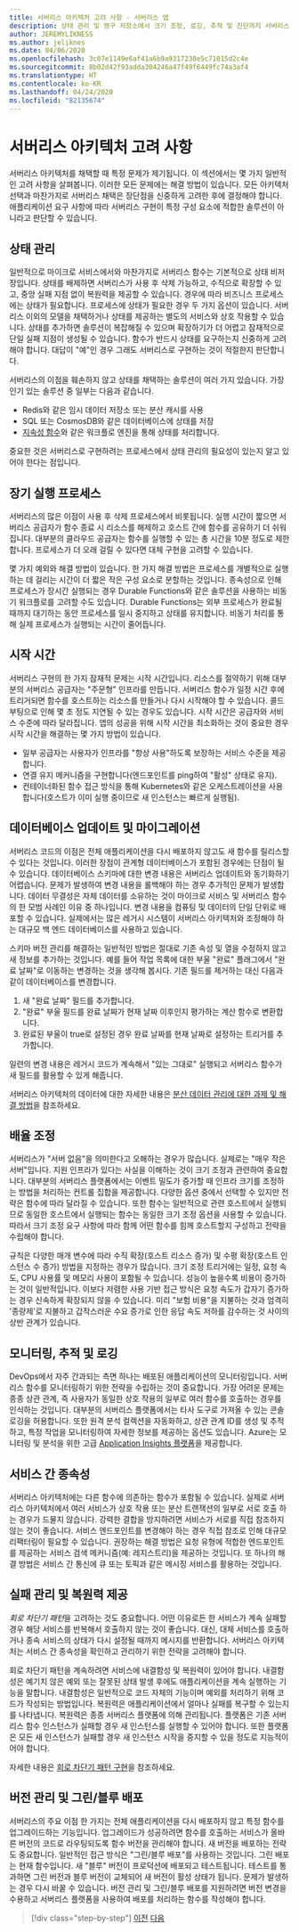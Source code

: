 ```yaml
---
title: 서버리스 아키텍처 고려 사항 - 서버리스 앱
description: 상태 관리 및 영구 저장소에서 크기 조정, 로깅, 추적 및 진단까지 서버리스 애플리케이션 설계와 관련된 문제를 이해합니다.
author: JEREMYLIKNESS
ms.author: jeliknes
ms.date: 04/06/2020
ms.openlocfilehash: 3c07e1149e6af41a6b9a9317238e5c71015d2c4e
ms.sourcegitcommit: 8b02d42f93adda304246a47f49f6449fc74a3af4
ms.translationtype: HT
ms.contentlocale: ko-KR
ms.lasthandoff: 04/24/2020
ms.locfileid: "82135674"
---
```

# <a name="serverless-architecture-considerations"></a>서버리스 아키텍처 고려 사항

서버리스 아키텍처를 채택할 때 특정 문제가 제기됩니다. 이 섹션에서는 몇 가지 일반적인 고려 사항을 살펴봅니다. 이러한 모든 문제에는 해결 방법이 있습니다. 모든 아키텍처 선택과 마찬가지로 서버리스 채택은 장단점을 신중하게 고려한 후에 결정해야 합니다. 애플리케이션 요구 사항에 따라 서버리스 구현이 특정 구성 요소에 적합한 솔루션이 아니라고 판단할 수 있습니다.

## <a name="managing-state"></a>상태 관리

일반적으로 마이크로 서비스에서와 마찬가지로 서버리스 함수는 기본적으로 상태 비저장입니다. 상태를 배제하면 서버리스가 사용 후 삭제 가능하고, 수직으로 확장할 수 있고, 중앙 실패 지점 없이 복원력을 제공할 수 있습니다. 경우에 따라 비즈니스 프로세스에는 상태가 필요합니다. 프로세스에 상태가 필요한 경우 두 가지 옵션이 있습니다. 서버리스 이외의 모델을 채택하거나 상태를 제공하는 별도의 서비스와 상호 작용할 수 있습니다. 상태를 추가하면 솔루션이 복잡해질 수 있으며 확장하기가 더 어렵고 잠재적으로 단일 실패 지점이 생성될 수 있습니다. 함수가 반드시 상태를 요구하는지 신중하게 고려해야 합니다. 대답이 "예"인 경우 그래도 서버리스로 구현하는 것이 적절한지 판단합니다.

서버리스의 이점을 훼손하지 않고 상태를 채택하는 솔루션이 여러 가지 있습니다. 가장 인기 있는 솔루션 중 일부는 다음과 같습니다.

- Redis와 같은 임시 데이터 저장소 또는 분산 캐시를 사용
- SQL 또는 CosmosDB와 같은 데이터베이스에 상태를 저장
- [지속성 함수](https://docs.microsoft.com/azure/azure-functions/durable/durable-functions-overview)와 같은 워크플로 엔진을 통해 상태를 처리합니다.

중요한 것은 서버리스로 구현하려는 프로세스에서 상태 관리의 필요성이 있는지 알고 있어야 한다는 점입니다.

## <a name="long-running-processes"></a>장기 실행 프로세스

서버리스의 많은 이점이 사용 후 삭제 프로세스에서 비롯됩니다. 실행 시간이 짧으면 서버리스 공급자가 함수 종료 시 리소스를 해제하고 호스트 간에 함수를 공유하기 더 쉬워집니다. 대부분의 클라우드 공급자는 함수를 실행할 수 있는 총 시간을 10분 정도로 제한합니다. 프로세스가 더 오래 걸릴 수 있다면 대체 구현을 고려할 수 있습니다.

몇 가지 예외와 해결 방법이 있습니다. 한 가지 해결 방법은 프로세스를 개별적으로 실행하는 데 걸리는 시간이 더 짧은 작은 구성 요소로 분할하는 것입니다. 종속성으로 인해 프로세스가 장시간 실행되는 경우 Durable Functions와 같은 솔루션을 사용하는 비동기 워크플로를 고려할 수도 있습니다. Durable Functions는 외부 프로세스가 완료될 때까지 대기하는 동안 프로세스를 일시 중지하고 상태를 유지합니다. 비동기 처리를 통해 실제 프로세스가 실행되는 시간이 줄어듭니다.

## <a name="startup-time"></a>시작 시간

서버리스 구현의 한 가지 잠재적 문제는 시작 시간입니다. 리소스를 절약하기 위해 대부분의 서버리스 공급자는 "주문형" 인프라를 만듭니다. 서버리스 함수가 일정 시간 후에 트리거되면 함수를 호스트하는 리소스를 만들거나 다시 시작해야 할 수 있습니다. 콜드 부팅으로 인해 몇 초 정도 지연될 수 있는 경우도 있습니다. 시작 시간은 공급자와 서비스 수준에 따라 달라집니다. 앱의 성공을 위해 시작 시간을 최소화하는 것이 중요한 경우 시작 시간을 해결하는 몇 가지 방법이 있습니다.

- 일부 공급자는 사용자가 인프라를 "항상 사용"하도록 보장하는 서비스 수준을 제공합니다.
- 연결 유지 메커니즘을 구현합니다(엔드포인트를 ping하여 "활성" 상태로 유지).
- 컨테이너화된 함수 접근 방식을 통해 Kubernetes와 같은 오케스트레이션을 사용합니다(호스트가 이미 실행 중이므로 새 인스턴스는 빠르게 실행됨).

## <a name="database-updates-and-migrations"></a>데이터베이스 업데이트 및 마이그레이션

서버리스 코드의 이점은 전체 애플리케이션을 다시 배포하지 않고도 새 함수를 릴리스할 수 있다는 것입니다. 이러한 장점이 관계형 데이터베이스가 포함된 경우에는 단점이 될 수 있습니다. 데이터베이스 스키마에 대한 변경 내용은 서버리스 업데이트와 동기화하기 어렵습니다. 문제가 발생하여 변경 내용을 롤백해야 하는 경우 추가적인 문제가 발생합니다. 데이터 무결성은 자체 데이터를 소유하는 것이 마이크로 서비스 및 서버리스 함수의 한 모범 사례인 이유 중 하나입니다. 변경 내용을 컴퓨팅 및 데이터의 단일 단위로 배포할 수 있습니다. 실제에서는 많은 레거시 시스템이 서버리스 아키텍처와 조정해야 하는 대규모 백 엔드 데이터베이스를 사용하고 있습니다.

스키마 버전 관리를 해결하는 일반적인 방법은 절대로 기존 속성 및 열을 수정하지 않고 새 정보를 추가하는 것입니다. 예를 들어 작업 목록에 대한 부울 "완료" 플래그에서 "완료 날짜"로 이동하는 변경하는 것을 생각해 봅시다. 기존 필드를 제거하는 대신 다음과 같이 데이터베이스를 변경합니다.

1. 새 "완료 날짜" 필드를 추가합니다.
1. "완료" 부울 필드를 완료 날짜가 현재 날짜 이후인지 평가하는 계산 함수로 변환합니다.
1. 완료된 부울이 true로 설정된 경우 완료 날짜를 현재 날짜로 설정하는 트리거를 추가합니다.

일련의 변경 내용은 레거시 코드가 계속해서 "있는 그대로" 실행되고 서버리스 함수가 새 필드를 활용할 수 있게 해줍니다.

서버리스 아키텍처의 데이터에 대한 자세한 내용은 [분산 데이터 관리에 대한 과제 및 해결 방법](../microservices/architect-microservice-container-applications/distributed-data-management.md)을 참조하세요.

## <a name="scaling"></a>배율 조정

서버리스가 "서버 없음"을 의미한다고 오해하는 경우가 많습니다. 실제로는 "매우 작은 서버"입니다. 지원 인프라가 있다는 사실을 이해하는 것이 크기 조정과 관련하여 중요합니다. 대부분의 서버리스 플랫폼에서는 이벤트 밀도가 증가할 때 인프라 크기를 조정하는 방법을 처리하는 컨트롤 집합을 제공합니다. 다양한 옵션 중에서 선택할 수 있지만 전략은 함수에 따라 달라질 수 있습니다. 또한 함수는 일반적으로 관련 호스트에서 실행되므로 동일한 호스트에서 실행되는 함수는 동일한 크기 조정 옵션을 사용할 수 있습니다. 따라서 크기 조정 요구 사항에 따라 함께 어떤 함수를 힘께 호스트할지 구성하고 전략을 수립해야 합니다.

규칙은 다양한 매개 변수에 따라 수직 확장(호스트 리소스 증가) 및 수평 확장(호스트 인스턴스 수 증가) 방법을 지정하는 경우가 많습니다. 크기 조정 트리거에는 일정, 요청 속도, CPU 사용률 및 메모리 사용이 포함될 수 있습니다. 성능이 높을수록 비용이 증가하는 것이 일반적입니다. 이보다 저렴한 사용 기반 접근 방식은 요청 속도가 갑자기 증가하는 경우 신속하게 확장되지 않을 수 있습니다. 미리 "보험 비용"을 지불하는 것과 엄격히 '종량제'로 지불하고 갑작스러운 수요 증가로 인한 응답 속도 저하를 감수하는 것 사이의 상반 관계가 있습니다.

## <a name="monitoring-tracing-and-logging"></a>모니터링, 추적 및 로깅

DevOps에서 자주 간과되는 측면 하나는 배포된 애플리케이션의 모니터링입니다. 서버리스 함수를 모니터링하기 위한 전략을 수립하는 것이 중요합니다. 가장 어려운 문제는 종종 상관 관계, 즉 사용자가 동일한 상호 작용의 일부로 여러 함수를 호출하는 경우를 인식하는 것입니다. 대부분의 서버리스 플랫폼에서는 타사 도구로 가져올 수 있는 콘솔 로깅을 허용합니다. 또한 원격 분석 컬렉션을 자동화하고, 상관 관계 ID를 생성 및 추적하고, 특정 작업을 모니터링하여 자세한 정보를 제공하는 옵션도 있습니다. Azure는 모니터링 및 분석을 위한 고급 [Application Insights 플랫폼](https://docs.microsoft.com/azure/azure-functions/functions-monitoring)을 제공합니다.

## <a name="inter-service-dependencies"></a>서비스 간 종속성

서버리스 아키텍처에는 다른 함수에 의존하는 함수가 포함될 수 있습니다. 실제로 서버리스 아키텍처에서 여러 서비스가 상호 작용 또는 분산 트랜잭션의 일부로 서로 호출 하는 경우가 드물지 않습니다. 강력한 결합을 방지하려면 서비스가 서로를 직접 참조하지 않는 것이 좋습니다. 서비스 엔드포인트를 변경해야 하는 경우 직접 참조로 인해 대규모 리팩터링이 필요할 수 있습니다. 권장하는 해결 방법은 요청 유형에 적합한 엔드포인트를 제공하는 서비스 검색 메커니즘(예: 레지스트리)을 제공하는 것입니다. 또 하나의 해결 방법은 서비스 간 통신에 큐 또는 토픽과 같은 메시징 서비스를 활용하는 것입니다.

## <a name="managing-failure-and-providing-resiliency"></a>실패 관리 및 복원력 제공

*회로 차단기 패턴*을 고려하는 것도 중요합니다. 어떤 이유로든 한 서비스가 계속 실패할 경우 해당 서비스를 반복해서 호출하지 않는 것이 좋습니다. 대신, 대체 서비스를 호출하거나 종속 서비스의 상태가 다시 설정될 때까지 메시지를 반환합니다. 서버리스 아키텍처는 서비스 간 종속성을 확인하고 관리하기 위한 전략을 고려해야 합니다.

회로 차단기 패턴을 계속하려면 서비스에 내결함성 및 복원력이 있어야 합니다. 내결함성은 예기치 않은 예외 또는 잘못된 상태 발생 후에도 애플리케이션을 계속 실행하는 기능을 말합니다. 내결함성은 일반적으로 코드 자체의 기능이며 예외를 처리하기 위해 코드가 작성되는 방법입니다. 복원력은 애플리케이션에서 얼마나 실패를 복구할 수 있는지를 나타냅니다. 복원력은 종종 서버리스 플랫폼에 의해 관리됩니다. 플랫폼은 기존 서버리스 함수 인스턴스가 실패할 경우 새 인스턴스를 실행할 수 있어야 합니다. 또한 플랫폼은 모든 새 인스턴스가 실패할 경우 새 인스턴스 시작을 중지할 수 있을 정도로 지능적이어야 합니다.

자세한 내용은 [회로 차단기 패턴 구현](../microservices/implement-resilient-applications/implement-circuit-breaker-pattern.md)을 참조하세요.

## <a name="versioning-and-greenblue-deployments"></a>버전 관리 및 그린/블루 배포

서버리스의 주요 이점 한 가지는 전체 애플리케이션을 다시 배포하지 않고 특정 함수를 업그레이드하는 기능입니다. 업그레이드가 성공하려면 함수를 호출하는 서비스가 올바른 버전의 코드로 라우팅되도록 함수 버전을 관리해야 합니다. 새 버전을 배포하는 전략도 중요합니다. 일반적인 접근 방식은 "그린/블루 배포"를 사용하는 것입니다. 그린 배포는 현재 함수입니다. 새 "블루" 버전이 프로덕션에 배포되고 테스트됩니다. 테스트를 통과하면 그린 버전과 블루 버전이 교체되어 새 버전이 활성 상태가 됩니다. 문제가 발생하는 경우 다시 바꿀 수 있습니다. 버전 관리 및 그린/블루 배포를 지원하려면 버전 변경을 수용하고 서버리스 플랫폼을 사용하여 배포를 처리하는 함수를 작성해야 합니다.

>[!div class="step-by-step"]
>[이전](serverless-architecture.md)
>[다음](serverless-design-examples.md)
